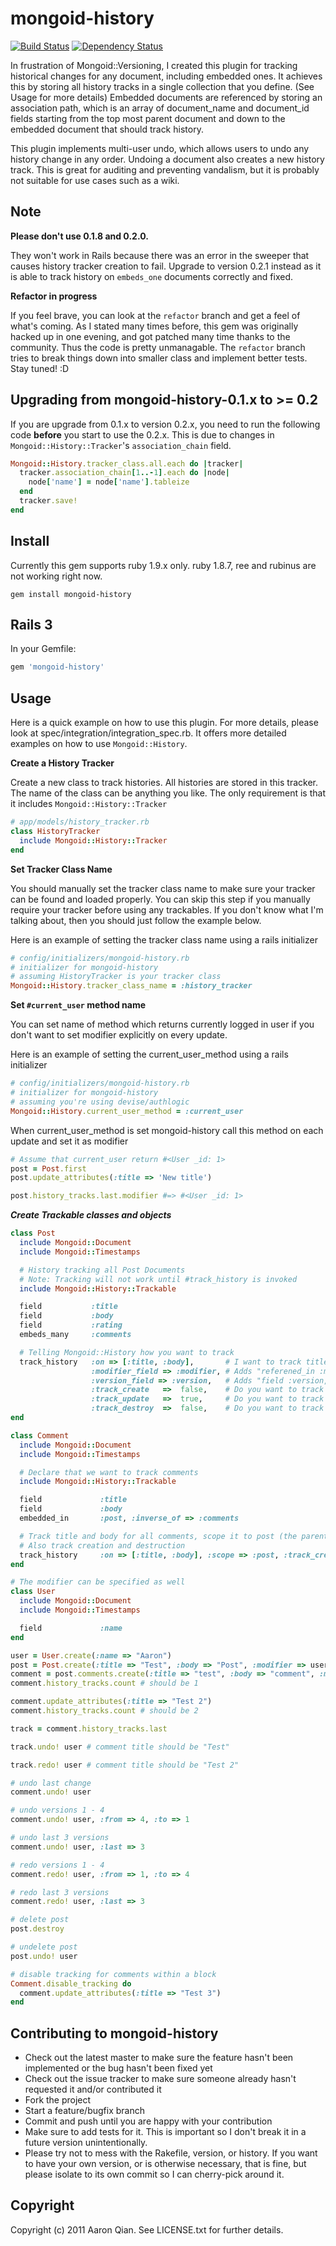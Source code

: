 mongoid-history
===============

[![Build Status](https://secure.travis-ci.org/aq1018/mongoid-history.png?branch=master)](http://travis-ci.org/aq1018/mongoid-history) [![Dependency Status](https://gemnasium.com/aq1018/mongoid-history.png?travis)](https://gemnasium.com/aq1018/mongoid-history)


In frustration of Mongoid::Versioning, I created this plugin for tracking historical changes for any document, including embedded ones. It achieves this by storing all history tracks in a single collection that you define. (See Usage for more details) Embedded documents are referenced by storing an association path, which is an array of document_name and document_id fields starting from the top most parent document and down to the embedded document that should track history.

This plugin implements multi-user undo, which allows users to undo any history change in any order. Undoing a document also creates a new history track. This is great for auditing and preventing vandalism, but it is probably not suitable for use cases such as a wiki.

Note
----

**Please don't use 0.1.8 and 0.2.0.**

They won't work in Rails because there was an error in the sweeper that causes history tracker creation to fail. Upgrade to version 0.2.1 instead as it is able to track history on `embeds_one` documents correctly and fixed.

**Refactor in progress**

If you feel brave, you can look at the `refactor` branch and get a feel of what's coming. As I stated many times before, this gem was originally hacked up in one evening, and got patched many time thanks to the community. Thus the code is pretty unmanagable. The `refactor` branch tries to break things down into smaller class and implement better tests. Stay tuned! :D

Upgrading from mongoid-history-0.1.x to >= 0.2
------------------------------------------------

If you are upgrade from 0.1.x to version 0.2.x, you need to run the following code **before** you start to use the 0.2.x. This is due to changes in `Mongoid::History::Tracker`'s `association_chain` field.

```ruby
Mongoid::History.tracker_class.all.each do |tracker|
  tracker.association_chain[1..-1].each do |node|
    node['name'] = node['name'].tableize
  end
  tracker.save!
end
```

Install
-------

Currently this gem supports ruby 1.9.x only. ruby 1.8.7, ree and rubinus are not working right now.

```
gem install mongoid-history
```

Rails 3
-------

In your Gemfile:

```ruby
gem 'mongoid-history'
```

Usage
-----

Here is a quick example on how to use this plugin. For more details, please look at spec/integration/integration_spec.rb. It offers more detailed examples on how to use `Mongoid::History`.

**Create a History Tracker**

Create a new class to track histories. All histories are stored in this tracker. The name of the class can be anything you like. The only requirement is that it includes `Mongoid::History::Tracker`

```ruby
# app/models/history_tracker.rb
class HistoryTracker
  include Mongoid::History::Tracker
end
```

**Set Tracker Class Name**


You should manually set the tracker class name to make sure your tracker can be found and loaded properly. You can skip this step if you manually require your tracker before using any trackables. If you don't know what I'm talking about, then you should just follow the example below.

Here is an example of setting the tracker class name using a rails initializer

```ruby
# config/initializers/mongoid-history.rb
# initializer for mongoid-history
# assuming HistoryTracker is your tracker class
Mongoid::History.tracker_class_name = :history_tracker
```

**Set `#current_user` method name**

You can set name of method which returns currently logged in user if you don't want to set modifier explicitly on every update.

Here is an example of setting the current_user_method using a rails initializer

```ruby
# config/initializers/mongoid-history.rb
# initializer for mongoid-history
# assuming you're using devise/authlogic
Mongoid::History.current_user_method = :current_user
```

When current_user_method is set mongoid-history call this method on each update and set it as modifier

```ruby
# Assume that current_user return #<User _id: 1>
post = Post.first
post.update_attributes(:title => 'New title')

post.history_tracks.last.modifier #=> #<User _id: 1>
```

***Create Trackable classes and objects***

```ruby
class Post
  include Mongoid::Document
  include Mongoid::Timestamps

  # History tracking all Post Documents
  # Note: Tracking will not work until #track_history is invoked
  include Mongoid::History::Trackable

  field           :title
  field           :body
  field           :rating
  embeds_many     :comments

  # Telling Mongoid::History how you want to track
  track_history   :on => [:title, :body],       # I want to track title and body fields only. Default is :all
                  :modifier_field => :modifier, # Adds "referened_in :modifier" to track who made the change. Default is :modifier
                  :version_field => :version,   # Adds "field :version, :type => Integer" to track current version. Default is :version
                  :track_create   =>  false,    # Do you want to track document creation? Default is false
                  :track_update   =>  true,     # Do you want to track document updates? Default is true
                  :track_destroy  =>  false,    # Do you want to track document destruction? Default is false
end

class Comment
  include Mongoid::Document
  include Mongoid::Timestamps

  # Declare that we want to track comments
  include Mongoid::History::Trackable

  field             :title
  field             :body
  embedded_in       :post, :inverse_of => :comments

  # Track title and body for all comments, scope it to post (the parent)
  # Also track creation and destruction
  track_history     :on => [:title, :body], :scope => :post, :track_create => true, :track_destroy => true
end

# The modifier can be specified as well
class User
  include Mongoid::Document
  include Mongoid::Timestamps

  field             :name
end

user = User.create(:name => "Aaron")
post = Post.create(:title => "Test", :body => "Post", :modifier => user)
comment = post.comments.create(:title => "test", :body => "comment", :modifier => user)
comment.history_tracks.count # should be 1

comment.update_attributes(:title => "Test 2")
comment.history_tracks.count # should be 2

track = comment.history_tracks.last

track.undo! user # comment title should be "Test"

track.redo! user # comment title should be "Test 2"

# undo last change
comment.undo! user

# undo versions 1 - 4
comment.undo! user, :from => 4, :to => 1

# undo last 3 versions
comment.undo! user, :last => 3

# redo versions 1 - 4
comment.redo! user, :from => 1, :to => 4

# redo last 3 versions
comment.redo! user, :last => 3

# delete post
post.destroy

# undelete post
post.undo! user

# disable tracking for comments within a block
Comment.disable_tracking do
  comment.update_attributes(:title => "Test 3")
end
```

Contributing to mongoid-history
-------------------------------

* Check out the latest master to make sure the feature hasn't been implemented or the bug hasn't been fixed yet
* Check out the issue tracker to make sure someone already hasn't requested it and/or contributed it
* Fork the project
* Start a feature/bugfix branch
* Commit and push until you are happy with your contribution
* Make sure to add tests for it. This is important so I don't break it in a future version unintentionally.
* Please try not to mess with the Rakefile, version, or history. If you want to have your own version, or is otherwise necessary, that is fine, but please isolate to its own commit so I can cherry-pick around it.

Copyright
---------

Copyright (c) 2011 Aaron Qian. See LICENSE.txt for
further details.

